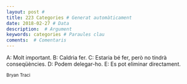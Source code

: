 ```yaml
---
layout: post #
title: 223 Categories # Generat automàticament
date: 2018-02-27 # Data
description:  # Argument
keywords: categories # Paraules clau
coments:  # Comentaris
---
```


A: Molt important.
B: Caldria fer.
C: Estaria bé fer, però no tindrà conseqüències.
D: Podem delegar-ho.
E: Es pot eliminar directament.

<small>Bryan Traci</small>
